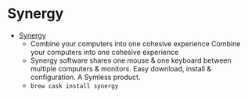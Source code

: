 # Synergy
- [Synergy](https://symless.com/synergy)
  -  Combine your computers into one cohesive experience Combine your computers into one cohesive experience
  - Synergy software shares one mouse & one keyboard between multiple computers & monitors. Easy download, install & configuration. A Symless product.
  - `brew cask install synergy`
